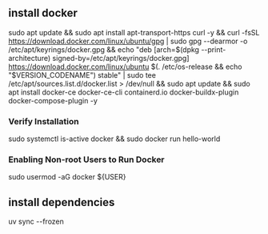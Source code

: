 ## install docker

sudo apt update && sudo apt install apt-transport-https curl -y && curl -fsSL https://download.docker.com/linux/ubuntu/gpg | sudo gpg --dearmor -o /etc/apt/keyrings/docker.gpg && echo "deb [arch=$(dpkg --print-architecture) signed-by=/etc/apt/keyrings/docker.gpg] https://download.docker.com/linux/ubuntu $(. /etc/os-release && echo "$VERSION_CODENAME") stable" | sudo tee /etc/apt/sources.list.d/docker.list > /dev/null && sudo apt update && sudo apt install docker-ce docker-ce-cli containerd.io docker-buildx-plugin docker-compose-plugin -y

### Verify Installation
sudo systemctl is-active docker && sudo docker run hello-world

### Enabling Non-root Users to Run Docker
sudo usermod -aG docker ${USER}

## install dependencies
uv sync --frozen
